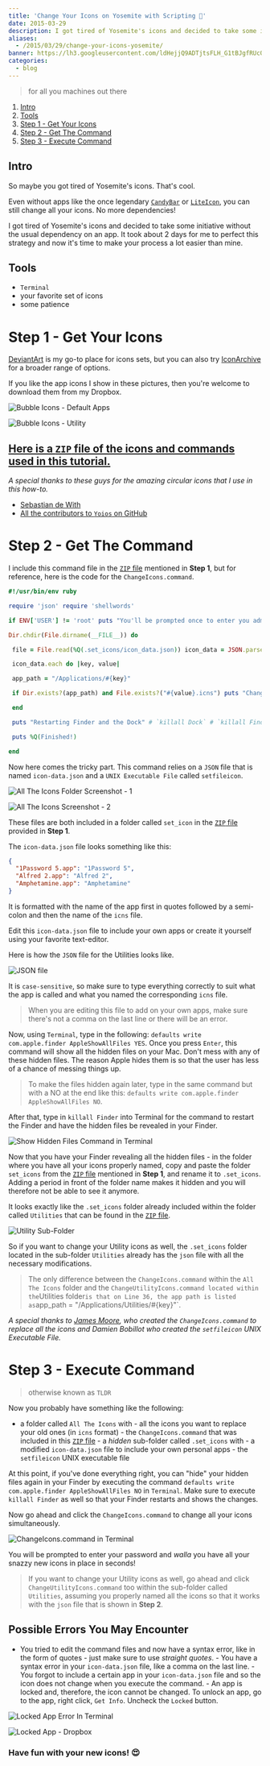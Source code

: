 ```yaml
---
title: 'Change Your Icons on Yosemite with Scripting 🔧'
date: 2015-03-29
description: I got tired of Yosemite's icons and decided to take some initiative without the usual dependency on an app. It took about 2 days for me to perfect this strategy and now it's time to make your process a lot easier than mine.
aliases:
  - /2015/03/29/change-your-icons-yosemite/
banner: https://lh3.googleusercontent.com/ldHejjQ9ADTjtsFLH_G1tBJgfRUcQUJhjqdTLUf7f0SmlYJOgU0c85OybzJD0lh9nxey0EfE9Y7noc3hb0guHpMGH_ykjN0PxNq1gDBxNn6l1G0N_4GqoRocqN9NTSxxf_vLCCA3mJ7VXnutFgz48Sp1jGbA35UVsNc4DVgUc0OEHXC1COla5sUKv0RPQ88M1Ox5kc_avsxa7wcccxlI37Us7n_DsB-PEUnoz3S88YGdeBMXstND0GTvzAoWkmiixjNP-LJr11ktHqIat4eMadZhPY7nU1mriLPMfxH1-d1DzoFPFAfkJFnKeVt1ra9ZXS20Ba5ZQNuYSp2DPHzCHjV8RxEChBnNUFE_rjnbQzNvWxXT0w1yYLQiHHBNAJhTx1OimBUNhSxzJyYRLCeRXkjdyVc_qYe5f2slFrZ1F8iRHJLBpD7IQNCYsa0hOF3ayU_a6lFEiUNKIpkcNM3fRiFz6XNDf0O2I-Cn8gJQTihIMT_qsUn-8Wq0Y0-qmdqijmRUYmpwMJchO41AQXuWP84QRAqj_5a63n0QIpwWz5wDqy09_mqmGpG3W-9Ll9FZB17oRBhl4C8dl4XuhuveijEYsHUfEwQw7k5JYCdREopAnyBalHquLFdnBbmghsf1=w528-h220-no
categories:
  - blog
---
```


> for all you machines out there

1.  [Intro](#section-intro)
2.  [Tools](#section-tools)
3.  [Step 1 - Get Your Icons](#section-step1)
4.  [Step 2 - Get The Command](#section-step2)
5.  [Step 3 - Execute Command](#section-step3)

## Intro

So maybe you got tired of Yosemite's icons. That's cool.

Even without apps like the once legendary [`CandyBar`](https://www.panic.com/blog/candybar-mountain-lion-and-beyond/ 'CandyBar') or [`LiteIcon`](https://www.freemacsoft.net/liteicon/ 'LiteIcon'), you can still change all your icons. No more dependencies!

I got tired of Yosemite's icons and decided to take some initiative without the usual dependency on an app. It took about 2 days for me to perfect this strategy and now it's time to make your process a lot easier than mine.

## Tools

- `Terminal`
- your favorite set of icons
- some patience

# Step 1 - Get Your Icons

[DeviantArt](https://www.deviantart.com 'DeviantArt') is my go-to place for icons sets, but you can also try [IconArchive](https://www.iconarchive.com/ 'IconArchive') for a broader range of options.

If you like the app icons I show in these pictures, then you're welcome to download them from my Dropbox.

![Bubble Icons - Default Apps](https://lh3.googleusercontent.com/ZPT-ecledTwHu7pqotisSH9q7RbLlSaDTLzoLSi90sh2kbn3oqh_jCns3EqyrG97So7rx-npbkSPl1WJI1yvfGB964U3gDliJNoAm1ZeU2KzSS4Ahn5HleAxQuxCTlDaR84yAv91f-KMcoO3tdLYtn2DQEy2A_fQDDxOEgGSNDzOpVv1AvW7A10G7ZgPCkb9jJSsSUkwYz3eQvdjUypBffAkXZnQyG4Ehzwg5VaqGusVV7FRuMr8ROcijh9eVJqrdoRylq2ympROAdiG9qkHu29cFiI2jzalJmhZpNgw3PgyG492XN-LBVeP0NDjtKjADOybWbobo2Q6nEXep_7i5U9nFRPagzmvFIM8EJbUABxjPXTHFTl3e_AlYyZSfDw0stiizwUH4SBZnROnbGOZrUkvwQVpZwlJD5cBUlX38RRNuQWidnP8wWecNwDyjo6Wgh7gskJwSECkkX56_ISq6UkVzv7Kh4fJchm88qb1urREK-XSInaWU7VedkDq0IHMwAFqG5R6CbsWuYgHqSJtD3VPh_Z-FemaOaOIPPEEylJLPYfH9ApwTR6f4h7A_CY5H_qlICXdZt-kQ6Z0u1ZRWRo2Dzchc6f-3Sw3Gx5RTkZpBtaoJGViX1s3CBNMazGt=w352-h220-no)

![Bubble Icons - Utility](https://lh3.googleusercontent.com/pCtmh4zJuZAa0JyL53JuicE-3aIacDVTaG1XT65sgHUdsjznD84tTc4kPx4M2Qh-_lTznRvoY5qBQLqLyuZ9-Kz-vvz4z1O1gZcnC1PkGzOT2y4UgrmEq2syzMr4Yz1N0zKQ7GQJ19GaEITHEx21W4EzWZpkoNEXSdGFuirF2YVixb1Yxuk9dxiJshWI0TsgDVryDOc54ygtH66ikkL-HnUeR1rAwa1vOqx7Jn_QTAaSisGD0EMoWCzVNSegiRP1g3SmAr2aiLfTDRsAcyvE0NxnUtfz34h0zdVRoA1tDQ1MBWbVQT2CsoB1wVNWYEmu37SGQktQrLTeOlS2Z1lOeiNwuq18hNFkZtK7J6MZTDDCjmWp5XF5rqd-PJnRIx7dlkc9_d4BWYXWcMI2xsuWw6ZkTkS6k3Iap64s_qycslKab6TnVH5wrb-_Di0WuJiqujp3tNc60kGNTS7lZEthMbPVoCMrf60c7FIIPYMl86-Ga62e2N9w5LMIqlgpkmSvE4XOce7jpESPOeqpjTY5iKeuGxv_IbYFo70QgMsd83gP4_Haz8yxAjzpznoZSG0MKgz6CZnlmTAFPJmaoAqvxuHlsX1h2ozl8LCHy6IpomvBnTxq5atjfL06ApM8Loj3=w352-h220-no)

## [Here is a `ZIP` file of the icons and commands used in this tutorial.](https://github.com/fvcproductions/customize-icons 'Icons')

_A special thanks to these guys for the amazing circular icons that I use in this how-to._

- [Sebastian de With](https://dewith.com/ 'deWith')
- [All the contributors to `Yoios` on GitHub](https://github.com/mmarfil/yoios 'Yoios')

# Step 2 - Get The Command

I include this command file in the [`ZIP` file](https://github.com/fvcproductions/customize-icons 'Icons') mentioned in **Step 1**, but for reference, here is the code for the `ChangeIcons.command`.

```ruby
#!/usr/bin/env ruby

require 'json' require 'shellwords'

if ENV['USER'] != 'root' puts "You'll be prompted once to enter you administrator password." end

Dir.chdir(File.dirname(__FILE__)) do

 file = File.read(%Q(.set_icons/icon_data.json)) icon_data = JSON.parse(file)

 icon_data.each do |key, value|

 app_path = "/Applications/#{key}"

 if Dir.exists?(app_path) and File.exists?("#{value}.icns") puts "Changing icon for #{app_path}" `sudo .set_icons/setfileicon "#{value}.icns" "#{app_path}"` end

 end

 puts "Restarting Finder and the Dock" # `killall Dock` # `killall Finder`

 puts %Q(Finished!)

end
```

Now here comes the tricky part. This command relies on a `JSON` file that is named `icon-data.json` and a `UNIX Executable File` called `setfileicon`.

![All The Icons Folder Screenshot - 1](https://lh3.googleusercontent.com/lSWmxQZqIvK0BpZPOAdlxHx_XDy5EaltsEejehe2fwchwjWe56DcCog3TpibQN8L0xlValZJeytrlXYs5lCnXAqtoEjjQQzB9uMM1dCFEwZsHBvmuVCWmX2B0aZC9Ks13JhiNofdzbFwAAIpFZkiDkKD4wB-EJnGM7XZ1nMqvos6CRUKrPCK6bt1rAaqBom8GBaN3YDK4jdkRXWAT-DS-pfWjZRc4N-X_AabFuokiqWkNZCcGouzjDwfAol7uEC0rb01nu6zrxkTTAkyzhtgL3ZBsC0rGpI17lNJqPH69c2VySwDfCg_gPWX4aYL4Ibv7IDrSYt2yZVUWxkC1aEBm9ng8cmQ6DyrNSCUg62ocUKmi6peC4KJK9cQoststeOpH8E3zFjJYW3qF3IYv3moiZxPAwq2C1jwWrHXLEJFN_V8aveGxlXy_Co1rqsK2DPvuOnhwvXLcqYIxS92_P1KOOyuu0bPG30Vgu8jJcye7Q2uW7FonndD5kPknqYxrKlyvxXtnXlypAaxgw6Z6W4Vpmg0Mrla7ZHs2oyhSwz0AjgjRdjrqCONqWN9791zNJwPOSFbj-tHQytVLV6LXZcz6Snl3hDHxL-FOjqxXU78kN0tEshhoTHcTpZBGN9E9_45=w403-h272-no)

![All The Icons Screenshot - 2](https://lh3.googleusercontent.com/dGSFh4eNr-l9hl_YMq7lOOW8QFySHE3rkVW8weQzw9HIJY8u_tMkYw5PBwPOddx2PyFpt3E8n4gGWRdNJCFkQ_SACW3aHhzzzMY882OCYIzbDLxYlZCjtSYxGUbdoqQmBJly64bluI9dGnbt0y59MR5bZ_kZlRYaEqePaPm1_SFVkDFpswTuLfutXlIAzXIzppCUDDzmn5rMjw0DoUYODXwUDnqQ0mQqRVzpa3q1kqnO-gxa3BWiziMlGu4Z_x5KuAuOwA-fVrsrhZXtB7-_9NXl8FXg5yZr6P4Yg8aWpyazvR4orT41_4umdGUDxHDr2RCQG8x6jAr8hQPrWpesAp-uOmw5DA_G_h1Rl04fvnORH1IlAkLwK5AKcPGdcHxzPLsvQfizmD9jsxH7mk0HwsEQAs8c603Zz8ENwnFGgHFCXmDUuKGL2QrDgJEwd9sEHBuPY-z6RHE1Uc08askghUezvIqwPozI8Uu44qIgjP--mXi0DQu0t43JcUD5coufUlkF4iBT1tmzA-9YANNw30UJkkiaCbON1itIFQCSn64FNuIhqsBjCkiijTy00P96VhHkox-1RbF11gf8kHg3WLZ7mJeKqPm8p7jERVso4UW0reHBXs2f1ETwHjkyqDac=w413-h163-no)

These files are both included in a folder called `set_icon` in the [`ZIP` file](https://github.com/fvcproductions/customize-icons 'Icons') provided in **Step 1**.

The `icon-data.json` file looks something like this:

```json
{
  "1Password 5.app": "1Password 5",
  "Alfred 2.app": "Alfred 2",
  "Amphetamine.app": "Amphetamine"
}
```

It is formatted with the name of the app first in quotes followed by a semi-colon and then the name of the `icns` file.

Edit this `icon-data.json` file to include your own apps or create it yourself using your favorite text-editor.

Here is how the `JSON` file for the Utilities looks like.

![JSON file](https://lh3.googleusercontent.com/huSFEI6n6ZGaIaAjWw3GpCCZSxl1dXNsfsIbGzF_u8F4whBWpwmDx-IavxFLHWzslrwP2bza8NxsVGFSQrENtHX99UrKVeRtHWkxC_qEOZEkjP73nk7ROVPP29iE9TAH-BJJHIZR8tEhZ6AFJoiUTWU0jYd3SmVDH5KA2HVI0Gmhl2wvB7wwxJWyGuFh1WJ3LE7LWmjVImU0GzdxA7jF0Ag8tIFdP5KjIwkj_LnbZYmzZzEvwD651iH6W99JJScddSIlKN1NTvXOgT3OH5U4j196tIrBor6HAZuiU4VjdkJasMfBT8zoqL2NtOWzztnKM8nDj0ZlQm1WaBxapEBzdIIEfeML9pGh2xzm94lpGTox4b7_TNVybXa33_gYEiZMWCTASIeRLEREKOV1cqCHe8DJ0V2-lXgF8KM5iD9KMSofek09z2vWRu3Noply1yip7cTSy6N9AiPzY4QOmFJ-79FCLJtiF6uOmMlMP3JR41gb_dwDKGLwvw7TFavx4cxDSOCZzNeQO3JKcZ5wXmG0Gsc77HFUgQm3_wN40Jp_ZbuNhIut7gF-inPaBO680N_3pTW2BPldm-zl3O0QStrTjUNq_7B44aqORYSl1b40HMBaVj0Ovwzu2QuqQn3_wEbb=w352-h220-no)

It is `case-sensitive`, so make sure to type everything correctly to suit what the app is called and what you named the corresponding `icns` file.

> When you are editing this file to add on your own apps, make sure there's not a comma on the last line or there will be an error.

Now, using `Terminal`, type in the following: `defaults write com.apple.finder AppleShowAllFiles YES`. Once you press `Enter`, this command will show all the hidden files on your Mac. Don't mess with any of these hidden files. The reason Apple hides them is so that the user has less of a chance of messing things up.

> To make the files hidden again later, type in the same command but with a NO at the end like this: `defaults write com.apple.finder AppleShowAllFiles NO`.

After that, type in `killall Finder` into Terminal for the command to restart the Finder and have the hidden files be revealed in your Finder.

![Show Hidden Files Command in Terminal](https://lh3.googleusercontent.com/K8a7c1Xffn1B2FpOO--jdLtzWm2YQgePclyCQXnO1PhW1wwWpIF6J0l3ES8wtmU8IP3CVmrJ9uEVjc_nJHsiHPyd5Yl3TFTjokPMIR5Q84tg9U2p3D4BnmbcFJNBWYfyI3erglQPQUCGi9KKhRFcZHNRK_3HjQXdYSw5ggf0lO3FEtDmau0D8AWoncS23dDyLUpuKYWoDWNfZBKAufs1RowFemmp-ItWzbXCGXPcJRKkaK7_GDz3TQtuGbG-pXlJnNVHQNcAIdzdjMCpvBK6KHudwapI5HM1jlvebeqTA4GYYb-rK6rwQcxIi-4fs7CWY1WE9fA90hycTtT8Eh8oIrA2kt_bHGxQiQo7bGw6WUFuxFqRAbMxz8bk8Pql5sVDVGKY-B_CnFuQX08GOy63s4iKQWm1m0CEb2m2vfA4zkyaksUGiUNyBPvZpZTOYnxXv6OjVKFB9Ai8BphgElFXoPMR5AZfQZOBaRi4CU-KD7CQR0Pm6tgJb25ogOYxYmsY8lUIV5xJYA6BMRx_yuSzC1-f8Vzc8rL2XdcOh1aY29S7ZrhehvGseLiPzDoYKHFfyqj1OnkDDxaM9bWMdTuqqdLqTLtSDtqfFTeYmvs7miHtgiQvcgFQokEA9-4uQADm=w763-h139-no)

Now that you have your Finder revealing all the hidden files - in the folder where you have all your icons properly named, copy and paste the folder `set_icons` from the [`ZIP` file](https://github.com/fvcproductions/customize-icons 'Icons') mentioned in **Step 1**, and rename it to `.set_icons`. Adding a period in front of the folder name makes it hidden and you will therefore not be able to see it anymore.

It looks exactly like the `.set_icons` folder already included within the folder called `Utilities` that can be found in the [`ZIP` file](https://github.com/fvcproductions/customize-icons 'Icons').

![Utility Sub-Folder](https://lh3.googleusercontent.com/B2FQ2J9N2Pse27HQcc2ZjdBOWRZK9FTBLGgvk3QOemu0hfys1Tp4AiyUosQ1cSq3i5B4LPovp_op4GmvbOpbQglkUdJ5lqIBZ6SIhcUQRuDvMfe1GsOSnfI8BrMICNMGnqkFkvI1VSGRhrh7oWVz9B3-q3AzEyA5NVtPwvic1rgDLFkBi3MqZadv4fOwWPKrR77-iIX63BOIl9PSdSSBOgFRwczcsx-0CQHmmzyFfTY1R0PM7KdMxiWRXajLro2fcztB5OtD14SiT8wWws3yl2XTSdOFA8kRGqM6KhN4tJIECmlUBkIN_EPwO6DKlAtUM33WL_SyE61wvS28AdIw97fNPCdCBlmzXsubxtKtrBJoBhv_O7YT-NTSH9Q7OEsfRw4lV6SGdPj8JeTJQogC6Kkf9xx32TOYqGToDQbyFLLw_U80EFAfeqT7xH0vHRgKtcyDpponUhn0ojZAByTzkMhz2Ok9wS-KCAfUbGOTjrxRxu4rFfjwfezZeY_RTjp0zSaoITKDLd077I-RcBjOWl38uX9AMH9GowQrrl61b5y2ZEvLdWickAqnFmn7Y6Pv3UgT-SH9norHhLfVpQnHZ-fse43tPKcuSN-CiRMuM8NwPXdFGL97XuYfvHhQbEBZ=w421-h605-no)

So if you want to change your Utility icons as well, the `.set_icons` folder located in the sub-folder `Utilities` already has the `json` file with all the necessary modifications.

> The only difference between the `ChangeIcons.command` within the `All The Icons` folder and the `ChangeUtilityIcons.command located within the`Utilities folder`is that on Line 36, the app path is listed as`app_path = "/Applications/Utilities/\#{key}"\`.

_A special thanks to [James Moore](https://twitter.com/foozmeat 'James Moore'), who created the `ChangeIcons.command` to replace all the icons and Damien Bobillot who created the `setfileicon` UNIX Executable File._

# Step 3 - Execute Command

> otherwise known as `TLDR`

Now you probably have something like the following:

- a folder called `All The Icons` with - all the icons you want to replace your old ones (in `icns` format) - the `ChangeIcons.command` that was included in this [`ZIP` file](https://github.com/fvcproductions/customize-icons 'Icons') - a _hidden_ sub-folder called `.set_icons` with - a modified `icon-data.json` file to include your own personal apps - the `setfileicon` UNIX executable file

At this point, if you've done everything right, you can "hide" your hidden files again in your Finder by executing the command `defaults write com.apple.finder AppleShowAllFiles NO` in `Terminal`. Make sure to execute `killall Finder` as well so that your Finder restarts and shows the changes.

Now go ahead and click the `ChangeIcons.command` to change all your icons simultaneously.

![ChangeIcons.command in Terminal](https://lh3.googleusercontent.com/FJ6kBJzH-vW92UXQpXIogQYmiJYlLgDu4SxLgBd3G98nruD00A_0jd7Veh1AGsE1RTYoLaqqXkG9PYEP79jt7TX4u7rYbilwPxxDjAkgJpXp_X9tYUfmCOnq-Stj2Q8IW3woyWrap69_9sQeNFs-5BkuXbHohJ1E4gpRLmdaHScpBdSitMoWw_SCzjbZj9W9BfdZb7ZzUMlfsEldeCOHGkJm5rieCvQi1E1ky8jO5D4xxweLkSNiiQrPei07DR4A_iTT2FyjQPF0MQ6i5XZYYTWewScaQniAZdXxBz1jQ8_USgj0YyrDnI5ui6drW6s17DOWOMBdQHSudJMF60d91fdkUcudIS73UxRkFh9HWgJFzSMXH62R-jIgz7nlywN6XDsgJa_kAYNEBWHuAtqskC7KCoMafBzgcc5g1cSDPKQk1s3EeipD9Ft5aX_Djg94_jtldWhp_AOfY1LM85rHh7RBkH4z3hsClugpN1brglE4yl17mxBguPnq465VlOsNatl2L09_uRmP9B2zQKXFR8G6r_TuOuSFM2LkpWsX0WxAxT8I584FtWxv4oMRFQeUDQuHNbYnHkzc0Osb9J3uBxofrgZ6EoDmKL2e_u1yKrOZkKETHKGGj-f0hO5VEcHr=w239-h220-no)

You will be prompted to enter your password and _walla_ you have all your snazzy new icons in place in seconds!

> If you want to change your Utility icons as well, go ahead and click `ChangeUtilityIcons.command` too within the sub-folder called `Utilities`, assuming you properly named all the icons so that it works with the `json` file that is shown in **Step 2**.

## **Possible Errors You May Encounter**

- You tried to edit the command files and now have a syntax error, like in the form of quotes - just make sure to use _straight quotes_. - You have a syntax error in your `icon-data.json` file, like a comma on the last line. - You forgot to include a certain app in your `icon-data.json` file and so the icon does not change when you execute the command. - An app is locked and, therefore, the icon cannot be changed. To unlock an app, go to the app, right click, `Get Info`. Uncheck the `Locked` button.

![Locked App Error In Terminal](https://lh3.googleusercontent.com/ofAiorFh34EmjrDaLJ1ilvIFhBEH79TC_0pPD1eWjTk1RXlU0dMZUHp18gHF9h5x9Gh1xC7Wd4Gx0b8MWt1SUYjfrMc6tClbjJFViCxYMJKmQnD0h8hL9fYy7uakwRnM7A4y2lns3UJ-sX5DwgckszoiaZeteh8go0ioYP9dlb706GqaylIbo_L_ux8w11gCEVmBFac55J8s7iXN1cDHQAbkXgB9kzzAJtb8B-d3mzumIa_KRvlCwZReXWxX6ZTA-Jd-L2puHVdLu7fxw2KiP33QEel3BuCpCeHlf0stFrAFt5CHjzcoRzin1gnh3TSqJt3FATsL-FSVK3_0dYus9qBSBWLvhDAy2MKk0DdN9ZoupiProDm6vAWK-mr-f8h3-7m0fnkJ1-D76025I30wpE1WEj28uERMLR-9AmydqUDEwDo0ghnrC5P9eaxVn4f10Bu95huiD5yOKW3wOa39fZ4eTkLaGpF3J9fWQkQCsJJG5J-HjSM3kAix-7Pu4YoRNwttcUxOUKh9oAiN9OPxUwXFHaz0Qw_fZ-PBJGtIDQfGu23cq_rG0ovUl2YoTtkxGndYg7CiBlB9j-QfesNCy1PDvaxmF8yenVSzSLWvmT0TWSqM_5RSSGYWl2iS0VNN=w455-h133-no)

![Locked App - Dropbox](https://lh3.googleusercontent.com/K8a7c1Xffn1B2FpOO--jdLtzWm2YQgePclyCQXnO1PhW1wwWpIF6J0l3ES8wtmU8IP3CVmrJ9uEVjc_nJHsiHPyd5Yl3TFTjokPMIR5Q84tg9U2p3D4BnmbcFJNBWYfyI3erglQPQUCGi9KKhRFcZHNRK_3HjQXdYSw5ggf0lO3FEtDmau0D8AWoncS23dDyLUpuKYWoDWNfZBKAufs1RowFemmp-ItWzbXCGXPcJRKkaK7_GDz3TQtuGbG-pXlJnNVHQNcAIdzdjMCpvBK6KHudwapI5HM1jlvebeqTA4GYYb-rK6rwQcxIi-4fs7CWY1WE9fA90hycTtT8Eh8oIrA2kt_bHGxQiQo7bGw6WUFuxFqRAbMxz8bk8Pql5sVDVGKY-B_CnFuQX08GOy63s4iKQWm1m0CEb2m2vfA4zkyaksUGiUNyBPvZpZTOYnxXv6OjVKFB9Ai8BphgElFXoPMR5AZfQZOBaRi4CU-KD7CQR0Pm6tgJb25ogOYxYmsY8lUIV5xJYA6BMRx_yuSzC1-f8Vzc8rL2XdcOh1aY29S7ZrhehvGseLiPzDoYKHFfyqj1OnkDDxaM9bWMdTuqqdLqTLtSDtqfFTeYmvs7miHtgiQvcgFQokEA9-4uQADm=w763-h139-no)

### Have fun with your new icons! 😍
